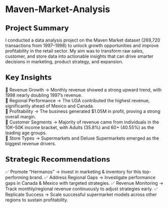 # Maven-Market-Analysis
## 𝗣𝗿𝗼𝗷𝗲𝗰𝘁 𝗦𝘂𝗺𝗺𝗮𝗿𝘆
I conducted a data analysis project on the Maven Market dataset (269,720 transactions from 1997–1998) to unlock growth opportunities and improve profitability in the retail sector. My aim was to transform raw sales, customer, and store data into actionable insights that can drive smarter decisions in marketing, product strategy, and expansion.

## 𝗞𝗲𝘆 𝗜𝗻𝘀𝗶𝗴𝗵𝘁𝘀
🔹 Revenue Growth → Monthly revenue showed a strong upward trend, with 1998 nearly doubling 1997’s revenue.  
🔹 Regional Performance → The USA contributed the highest revenue, significantly ahead of Mexico and Canada.   
🔹 Profitability → The business generated $1.05M in profit, proving a strong overall margin.  
🔹 Customer Segments → Majority of revenue came from individuals in the $10K–$50K income bracket, with Adults (35.8%) and 60+ (40.55%) as the leading age groups.   
🔹 Store Types → Supermarkets and Deluxe Supermarkets emerged as the biggest revenue drivers.  

## 𝗦𝘁𝗿𝗮𝘁𝗲𝗴𝗶𝗰 𝗥𝗲𝗰𝗼𝗺𝗺𝗲𝗻𝗱𝗮𝘁𝗶𝗼𝗻𝘀
✅ Promote “Hermanos” → Invest in marketing & inventory for this top-performing brand.
✅ Address Regional Gaps → Investigate performance gaps in Canada & Mexico with targeted strategies.
✅ Revenue Monitoring → Track monthly/regional revenue continuously to adjust strategies early.
✅ Replicate Success → Scale successful supermarket models across other regions to sustain profitability.
